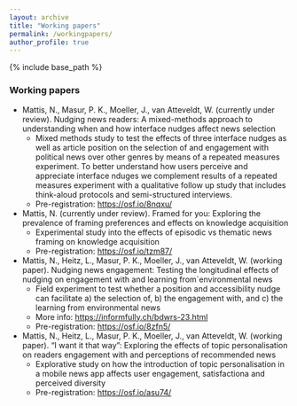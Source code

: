 ```yaml
---
layout: archive
title: "Working papers"
permalink: /workingpapers/
author_profile: true
---
```


{% include base_path %}


### Working papers
* Mattis, N., Masur, P. K., Moeller, J., van Atteveldt, W. (currently under review). Nudging news readers: A mixed-methods approach to understanding when and how interface nudges affect news selection
  * Mixed methods study to test the effects of three interface nudges as well as article position on the selection of and engagement with political news over other genres by means of a repeated measures experiment. To better understand how users perceive and appreciate interface nduges we complement results of a repeated measures experiment with a qualitative follow up study that includes think-aloud protocols and semi-structured interviews.
  * Pre-registration: https://osf.io/8nqxu/
* Mattis, N. (currently under review). Framed for you: Exploring the prevalence of framing preferences and effects on knowledge acquisition
  * Experimental study into the effects of episodic vs thematic news framing on knowledge acquisition
  * Pre-registration: https://osf.io/tzm87/
* Mattis, N., Heitz, L., Masur, P. K., Moeller, J., van Atteveldt, W. (working paper). Nudging news engagement: Testing the longitudinal effects of nudging on engagement with and learning from`environmental news
  * Field experiment to test whether a position and accessibility nudge can facilitate a) the selection of, b) the engagement with, and c) the learning from environmental news
  * More info: https://informfully.ch/bdwrs-23.html 
  * Pre-registration: https://osf.io/8zfn5/
* Mattis, N., Heitz, L., Masur, P. K., Moeller, J., van Atteveldt, W. (working paper). “I want it that way”: Exploring the effects of topic personalisation on readers engagement with and perceptions of recommended news
  * Explorative study on how the introduction of topic personalisation in a mobile news app affects user engagement, satisfactiona and perceived diversity
  * Pre-registration: https://osf.io/asu74/

